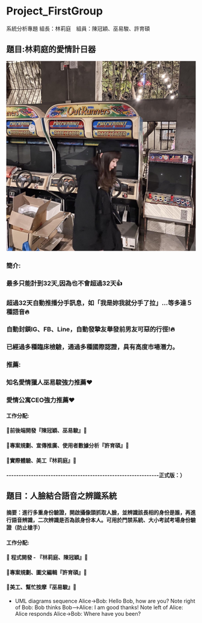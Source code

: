 # Project_FirstGroup
系統分析專題 組長：林莉庭　組員：陳冠穎、巫易駿、許育碩
## 題目:林莉庭的愛情計日器
![林莉庭](72470931_2628150010633814_1066276071327924224_o.jpg "林莉庭")
### 簡介:
### 最多只能計到32天,因為也不會超過32天:+1:
### 超過32天自動推播分手訊息，如「我是妳我就分手了拉」...等多達５種語音:fire:
### 自動封鎖IG、FB、Line，自動發摯友舉發前男友可惡的行徑!:fire:
### 已經過多種臨床檢驗，通過多種國際認證，具有高度市場潛力。
### 推薦:
### 知名愛情獵人巫易駿強力推薦:heart:
### 愛情公寓CEO強力推薦:heart:
#### 工作分配:
#### :vibration_mode:前後端開發『陳冠穎、巫易駿』:vibration_mode:
#### :file_folder:專案規劃、宣傳推廣、使用者數據分析『許育碩』:file_folder:
#### :crystal_ball:實際體驗、美工『林莉庭』:crystal_ball:

#### --------------------------------------------------------------正式版：） 
## 題目：人臉結合語音之辨識系統
#### 摘要：進行多重身份驗證，開啟攝像頭抓取人臉，並辨識該長相的身份是誰，再進行語音辨識，二次辨識是否為該身份本人。可用於門禁系統、大小考試考場身份驗證（防止槍手）
#### 工作分配:
#### :vibration_mode: 程式開發 - 『林莉庭、陳冠穎』:vibration_mode:
#### :file_folder:專案規劃、圖文編輯『許育碩』:file_folder:
#### :crystal_ball:美工、幫忙按摩『巫易駿』:crystal_ball:
- UML diagrams
sequence
Alice->Bob: Hello Bob, how are you?
Note right of Bob: Bob thinks
Bob-->Alice: I am good thanks!
Note left of Alice: Alice responds
Alice->Bob: Where have you been?

